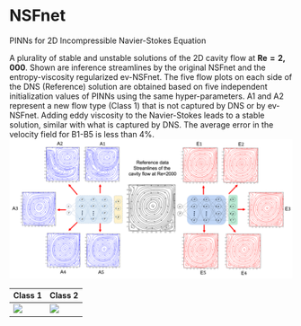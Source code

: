 # NSFnet
PINNs for 2D Incompressible Navier-Stokes Equation

A plurality of stable and unstable solutions of the 2D cavity flow at $\boldsymbol{Re=2,000}$. Shown are inference streamlines by the original NSFnet and the entropy-viscosity regularized ev-NSFnet. The five flow plots on each side of the DNS (Reference) solution are obtained based on five independent initialization values of PINNs using the same hyper-parameters. A1 and A2 represent a new flow type (Class 1) that is not captured by DNS or by ev-NSFnet. Adding eddy viscosity to the Navier-Stokes leads to a stable solution, similar with what is captured by DNS. The average error in the velocity field for B1-B5 is less than 4\%.
![](https://github.com/Scien42/NSFnet/blob/main/resources/ev_NSFnet.png)

Class 1 | Class 2
--- | ---
![](https://github.com/Scien42/NSFnet/blob/main/Re2K_class1.gif) | ![](https://github.com/Scien42/NSFnet/blob/main/resources/Re2K_Class2.gif) 








